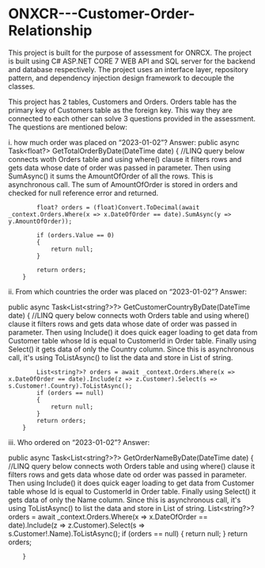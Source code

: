 # ONXCR---Customer-Order-Relationship
This project is built for the purpose of assessment for ONRCX. The project is built using C# ASP.NET CORE 7 WEB API and SQL server for the backend and database respectively. The project uses an interface layer, repository pattern, and dependency injection design framework to decouple the classes. 

This project has 2 tables, Customers and Orders.  Orders table has the primary key of Customers table as the foreign key. This way they are connected to each other can solve 3 questions provided in the assessment. The questions are mentioned below:

i. how much order was placed on “2023-01-02”?
Answer:
        public async Task<float?> GetTotalOrderByDate(DateTime date)
        {
            //LINQ query below connects woth Orders table and using where() clause it filters rows and gets data whose date of order was passed in parameter. Then using SumAsync() it sums the AmountOfOrder of all the rows. This is asynchronous call. The sum of AmountOfOrder is stored in orders and checked for null reference error and returned.

            float? orders = (float)Convert.ToDecimal(await _context.Orders.Where(x => x.DateOfOrder == date).SumAsync(y => y.AmountOfOrder));

            if (orders.Value == 0)
            {
                return null;
            }

            return orders;
        }

ii. From which countries the order was placed on “2023-01-02”?
Answer:

 public async Task<List<string?>?> GetCustomerCountryByDate(DateTime date)
        {
            //LINQ query below connects woth Orders table and using where() clause it filters rows and gets data whose date of order was passed in parameter. Then using Include() it does quick eager loading to get data from Customer table whose Id is equal to CustomerId in Order table. Finally using Select() it gets data of only the Country column. Since this is asynchronous call, it's using ToListAsync() to list the data and store in List of string.

            List<string?>? orders = await _context.Orders.Where(x => x.DateOfOrder == date).Include(z => z.Customer).Select(s => s.Customer!.Country).ToListAsync();
            if (orders == null)
            {
                return null;
            }
            return orders;
        }

iii. Who ordered on “2023-01-02”?
Answer:

public async Task<List<string?>?> GetOrderNameByDate(DateTime date)
        {
            //LINQ query below connects woth Orders table and using where() clause it filters rows and gets data whose date od order was passed in parameter. Then using Include() it does quick eager loading to get data from Customer table whose Id is equal to CustomerId in Order table. Finally using Select() it gets data of only the Name column. Since this is asynchronous call, it's using ToListAsync() to list the data and store in List of string.
            List<string?>? orders = await _context.Orders.Where(x => x.DateOfOrder == date).Include(z => z.Customer).Select(s => s.Customer!.Name).ToListAsync();
            if (orders == null)
            {
                return null;
            }
            return orders;

        }
 
